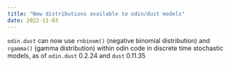 ```yaml
---
title: "New distributions available to odin/dust models"
date: 2022-11-03
---
```


`odin.dust` can now use `rnbinom()` (negative binomial distribution) and `rgamma()` (gamma distribution) within odin code in discrete time stochastic models, as of `odin.dust` 0.2.24 and `dust` 0.11.35
